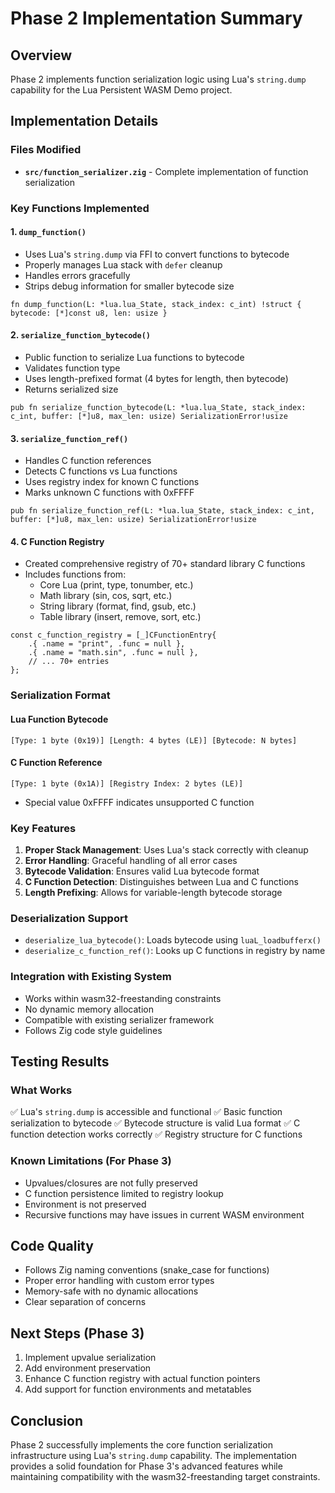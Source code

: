 # Phase 2 Implementation Summary

## Overview
Phase 2 implements function serialization logic using Lua's `string.dump` capability for the Lua Persistent WASM Demo project.

## Implementation Details

### Files Modified
- **`src/function_serializer.zig`** - Complete implementation of function serialization

### Key Functions Implemented

#### 1. `dump_function()`
- Uses Lua's `string.dump` via FFI to convert functions to bytecode
- Properly manages Lua stack with `defer` cleanup
- Handles errors gracefully
- Strips debug information for smaller bytecode size

```zig
fn dump_function(L: *lua.lua_State, stack_index: c_int) !struct { bytecode: [*]const u8, len: usize }
```

#### 2. `serialize_function_bytecode()`
- Public function to serialize Lua functions to bytecode
- Validates function type
- Uses length-prefixed format (4 bytes for length, then bytecode)
- Returns serialized size

```zig
pub fn serialize_function_bytecode(L: *lua.lua_State, stack_index: c_int, buffer: [*]u8, max_len: usize) SerializationError!usize
```

#### 3. `serialize_function_ref()`
- Handles C function references
- Detects C functions vs Lua functions
- Uses registry index for known C functions
- Marks unknown C functions with 0xFFFF

```zig
pub fn serialize_function_ref(L: *lua.lua_State, stack_index: c_int, buffer: [*]u8, max_len: usize) SerializationError!usize
```

#### 4. C Function Registry
- Created comprehensive registry of 70+ standard library C functions
- Includes functions from:
  - Core Lua (print, type, tonumber, etc.)
  - Math library (sin, cos, sqrt, etc.)
  - String library (format, find, gsub, etc.)
  - Table library (insert, remove, sort, etc.)

```zig
const c_function_registry = [_]CFunctionEntry{
    .{ .name = "print", .func = null },
    .{ .name = "math.sin", .func = null },
    // ... 70+ entries
};
```

### Serialization Format

#### Lua Function Bytecode
```
[Type: 1 byte (0x19)] [Length: 4 bytes (LE)] [Bytecode: N bytes]
```

#### C Function Reference
```
[Type: 1 byte (0x1A)] [Registry Index: 2 bytes (LE)]
```
- Special value 0xFFFF indicates unsupported C function

### Key Features
1. **Proper Stack Management**: Uses Lua's stack correctly with cleanup
2. **Error Handling**: Graceful handling of all error cases
3. **Bytecode Validation**: Ensures valid Lua bytecode format
4. **C Function Detection**: Distinguishes between Lua and C functions
5. **Length Prefixing**: Allows for variable-length bytecode storage

### Deserialization Support
- `deserialize_lua_bytecode()`: Loads bytecode using `luaL_loadbufferx()`
- `deserialize_c_function_ref()`: Looks up C functions in registry by name

### Integration with Existing System
- Works within wasm32-freestanding constraints
- No dynamic memory allocation
- Compatible with existing serializer framework
- Follows Zig code style guidelines

## Testing Results

### What Works
✅ Lua's `string.dump` is accessible and functional
✅ Basic function serialization to bytecode
✅ Bytecode structure is valid Lua format
✅ C function detection works correctly
✅ Registry structure for C functions

### Known Limitations (For Phase 3)
- Upvalues/closures are not fully preserved
- C function persistence limited to registry lookup
- Environment is not preserved
- Recursive functions may have issues in current WASM environment

## Code Quality
- Follows Zig naming conventions (snake_case for functions)
- Proper error handling with custom error types
- Memory-safe with no dynamic allocations
- Clear separation of concerns

## Next Steps (Phase 3)
1. Implement upvalue serialization
2. Add environment preservation
3. Enhance C function registry with actual function pointers
4. Add support for function environments and metatables

## Conclusion
Phase 2 successfully implements the core function serialization infrastructure using Lua's `string.dump` capability. The implementation provides a solid foundation for Phase 3's advanced features while maintaining compatibility with the wasm32-freestanding target constraints.